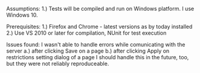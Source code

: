 Assumptions:
1.) Tests will be compiled and run on Windows platform. I use Windows 10.

Prerequisites: 
1.) Firefox and Chrome - latest versions as by today installed
2.) Use VS 2010 or later for compilation, NUnit for test execution

Issues found:
I wasn't able to handle errors while comunicating with the server
 a.) after clicking Save on a page
 b.) after clicking Apply on restrictions setting dialog of a page
I should handle this in the future, too, but they were not reliably reproduceable.